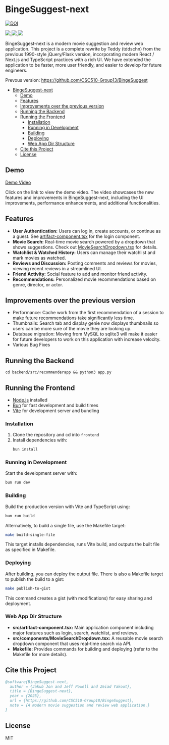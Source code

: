 # BingeSuggest-next

[![DOI](https://zenodo.org/badge/945669213.svg)](https://doi.org/10.5281/zenodo.15220784)

<a href="https://img.shields.io/badge/python-v3.12.2-yellow.svg" alt="Python version">
<img src="https://img.shields.io/badge/python-v3.12.2-yellow.svg"/> </a>

<!-- Release Badge -->
<a href="https://img.shields.io/github/release/CSC510-Group18/BingeSuggest-next?color=brightblue" alt="Release">
<img src="https://img.shields.io/github/release/CSC510-Group18/BingeSuggest-next?color=brightblue"/> </a>

<a href="https://github.com/CSC510-Group18/BingeSuggest-next/blob/master/LICENSE">
<img src="https://img.shields.io/github/license/CSC510-Group18/BingeSuggest-next?style=plastic"></a>


BingeSuggest-next is a modern movie suggestion and review web application. This project is a complete rewrite by Teddy (tddschn) from the previous 1990-style jQuery/Flask version, incorporating modern React / Next.js and TypeScript practices with a rich UI. We have extended the application to be faster, more user friendly, and easier to develop for future engineers.

Prevous version: https://github.com/CSC510-Group13/BingeSuggest

- [BingeSuggest-next](#bingesuggest-next)
  - [Demo](#demo)
  - [Features](#features)
  - [Improvements over the previous version](#improvements-over-the-previous-version)
  - [Running the Backend](#running-the-backend)
  - [Running the Frontend](#running-the-frontend)
    - [Installation](#installation)
    - [Running in Development](#running-in-development)
    - [Building](#building)
    - [Deploying](#deploying)
    - [Web App Dir Structure](#web-app-dir-structure)
  - [Cite this Project](#cite-this-project)
  - [License](#license)


## Demo

[Demo Video](https://drive.google.com/file/d/18EnE-xooV2McsirnXATbysHrqtNRHbj8/view?usp=sharing)


Click on the link to view the demo video. The video showcases the new features and improvements in BingeSuggest-next, including the UI improvements, performance enhancements, and additional functionalities.

## Features

- **User Authentication:** Users can log in, create accounts, or continue as a guest. See [artifact-component.tsx](#file:artifact-component.tsx-context) for the login component.
- **Movie Search:** Real-time movie search powered by a dropdown that shows suggestions. Check out [MovieSearchDropdown.tsx](#file:MovieSearchDropdown.tsx-context) for details.
- **Watchlist & Watched History:** Users can manage their watchlist and mark movies as watched.
- **Reviews and Discussion:** Posting comments and reviews for movies, viewing recent reviews in a streamlined UI.
- **Friend Activity:** Social feature to add and monitor friend activity.
- **Recommendations:** Personalized movie recommendations based on genre, director, or actor.

## Improvements over the previous version

- Performance: Cache work from the first recommendation of a session to make future recommendations take significantly less time.
- Thumbnails: Search tab and display genie now displays thumbnails so users can be more sure of the movie they are looking up.
- Database migration: Moving from MySQL to sqlite3 will make it easier for future developers to work on this application with increase velocity.
- Various Bug Fixes

## Running the Backend

```
cd backend/src/recommenderapp && python3 app.py
```

## Running the Frontend

- [Node.js](https://nodejs.org/) installed
- [Bun](https://bun.sh) for fast development and build times
- [Vite](https://vitejs.dev/) for development server and bundling

### Installation

1. Clone the repository and cd into `frontend`
2. Install dependencies with:
   ```sh
   bun install
   ```

### Running in Development

Start the development server with:
```sh
bun run dev
```

### Building

Build the production version with Vite and TypeScript using:
```sh
bun run build
```

Alternatively, to build a single file, use the Makefile target:
```sh
make build-single-file
```
This target installs dependencies, runs Vite build, and outputs the built file as specified in Makefile.

### Deploying

After building, you can deploy the output file. There is also a Makefile target to publish the build to a gist:
```sh
make publish-to-gist
```
This command creates a gist (with modifications) for easy sharing and deployment.

### Web App Dir Structure

- **src/artifact-component.tsx:** Main application component including major features such as login, search, watchlist, and reviews.
- **src/components/MovieSearchDropdown.tsx:** A reusable movie search dropdown component that uses real-time search via API.
- **Makefile:** Provides commands for building and deploying (refer to the Makefile for more details).

## Cite this Project

```bibtex
@software{BingeSuggest-next,
  author = {Jakub Jon and Jeff Powell and Zeiad Yakout},
  title = {BingeSuggest-next},
  year = {2025},
  url = {https://github.com/CSC510-Group18/BingeSuggest},
  note = {A modern movie suggestion and review web application.}
}
```

## License

MIT
